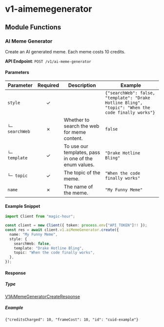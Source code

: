 # v1-aimemegenerator

## Module Functions
### AI Meme Generator <a name="create"></a>

Create an AI generated meme. Each meme costs 10 credits.

**API Endpoint**: `POST /v1/ai-meme-generator`

#### Parameters

| Parameter | Required | Description | Example |
|-----------|:--------:|-------------|--------|
| `style` | ✓ |  | `{"searchWeb": false, "template": "Drake Hotline Bling", "topic": "When the code finally works"}` |
| `└─ searchWeb` | ✗ | Whether to search the web for meme content. | `false` |
| `└─ template` | ✓ | To use our templates, pass in one of the enum values. | `"Drake Hotline Bling"` |
| `└─ topic` | ✓ | The topic of the meme. | `"When the code finally works"` |
| `name` | ✗ | The name of the meme. | `"My Funny Meme"` |

#### Example Snippet

```typescript
import Client from "magic-hour";

const client = new Client({ token: process.env["API_TOKEN"]!! });
const res = await client.v1.aiMemeGenerator.create({
  name: "My Funny Meme",
  style: {
    searchWeb: false,
    template: "Drake Hotline Bling",
    topic: "When the code finally works",
  },
});

```

#### Response

##### Type
[V1AiMemeGeneratorCreateResponse](/src/types/v1-ai-meme-generator-create-response.ts)

##### Example
`{"creditsCharged": 10, "frameCost": 10, "id": "cuid-example"}`

